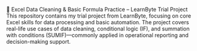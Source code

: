 🧼 Excel Data Cleaning & Basic Formula Practice – LearnByte Trial Project
This repository contains my trial project from LearnByte, focusing on core Excel skills for data processing and basic automation. The project covers real-life use cases of data cleaning, conditional logic (IF), and summation with conditions (SUMIF)—commonly applied in operational reporting and decision-making support.
